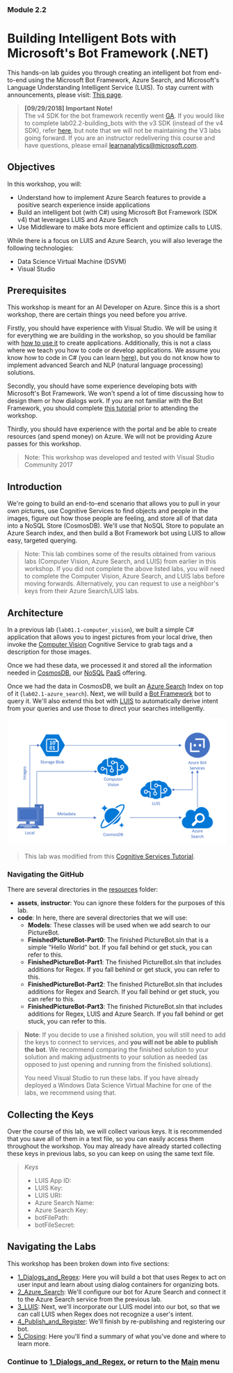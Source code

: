 ### Module 2.2

# Building Intelligent Bots with Microsoft's Bot Framework (.NET)

This hands-on lab guides you through creating an intelligent bot from end-to-end using the Microsoft Bot Framework, Azure Search, and Microsoft's Language Understanding Intelligent Service (LUIS). To stay current with announcements, please visit: [This page](https://github.com/Microsoft/botframework/blob/master/whats-new.md#readme).

> **[09/29/2018] Important Note!**  
> The v4 SDK for the bot framework recently went [GA](https://github.com/Microsoft/botbuilder-dotnet). If you would like to complete lab02.2-building_bots with the v3 SDK (instead of the v4 SDK), refer [here](./resources/SDK_V3_Labs), but note that we will not be maintaining the V3 labs going forward.
> If you are an instructor redelivering this course and have questions, please email learnanalytics@microsoft.com.  

## Objectives

In this workshop, you will:

- Understand how to implement Azure Search features to provide a positive search experience inside applications
- Build an intelligent bot (with C#) using Microsoft Bot Framework (SDK v4) that leverages LUIS and Azure Search
- Use Middleware to make bots more efficient and optimize calls to LUIS.

While there is a focus on LUIS and Azure Search, you will also leverage the following technologies:

- Data Science Virtual Machine (DSVM)
- Visual Studio

## Prerequisites

This workshop is meant for an AI Developer on Azure. Since this is a short workshop, there are certain things you need before you arrive.

Firstly, you should have experience with Visual Studio. We will be using it for everything we are building in the workshop, so you should be familiar with [how to use it](https://docs.microsoft.com/en-us/visualstudio/ide/visual-studio-ide) to create applications. Additionally, this is not a class where we teach you how to code or develop applications. We assume you know how to code in C# (you can learn [here](https://mva.microsoft.com/en-us/training-courses/c-fundamentals-for-absolute-beginners-16169?l=Lvld4EQIC_2706218949)), but you do not know how to implement advanced Search and NLP (natural language processing) solutions.

Secondly, you should have some experience developing bots with Microsoft's Bot Framework. We won't spend a lot of time discussing how to design them or how dialogs work. If you are not familiar with the Bot Framework, you should complete [this tutorial](https://docs.microsoft.com/en-us/azure/bot-service/dotnet/bot-builder-dotnet-sdk-quickstart?view=azure-bot-service-4.0) prior to attending the workshop.

Thirdly, you should have experience with the portal and be able to create resources (and spend money) on Azure. We will not be providing Azure passes for this workshop.

>Note: This workshop was developed and tested with Visual Studio Community 2017

## Introduction

We're going to build an end-to-end scenario that allows you to pull in your own pictures, use Cognitive Services to find objects and people in the images, figure out how those people are feeling, and store all of that data into a NoSQL Store (CosmosDB). We'll use that NoSQL Store to populate an Azure Search index, and then build a Bot Framework bot using LUIS to allow easy, targeted querying.

> Note: This lab combines some of the results obtained from various labs (Computer Vision, Azure Search, and LUIS) from earlier in this workshop. If you did not complete the above listed labs, you will need to complete the Computer Vision, Azure Search, and LUIS labs before moving forwards. Alternatively, you can request to use a neighbor's keys from their Azure Search/LUIS labs.

## Architecture

In a previous lab (`lab01.1-computer_vision`), we built a simple C# application that allows you to ingest pictures from your local drive, then invoke the [Computer Vision](https://www.microsoft.com/cognitive-services/en-us/computer-vision-api) Cognitive Service to grab tags and a description for those images.

Once we had these data, we processed it and stored all the information needed in [CosmosDB](https://azure.microsoft.com/en-us/services/documentdb/), our [NoSQL](https://en.wikipedia.org/wiki/NoSQL) [PaaS](https://azure.microsoft.com/en-us/overview/what-is-paas/) offering.

Once we had the data in CosmosDB, we built an [Azure Search](https://azure.microsoft.com/en-us/services/search/) Index on top of it (`lab02.1-azure_search`). Next, we will build a [Bot Framework](https://dev.botframework.com/) bot to query it. We'll also extend this bot with [LUIS](https://www.microsoft.com/cognitive-services/en-us/language-understanding-intelligent-service-luis) to automatically derive intent from your queries and use those to direct your searches intelligently.

![Architecture Diagram](./resources/assets/AI_Immersion_Arch.png)

> This lab was modified from this [Cognitive Services Tutorial](https://github.com/noodlefrenzy/CognitiveServicesTutorial).

### Navigating the GitHub

There are several directories in the [resources](./resources) folder:

- **assets**, **instructor**: You can ignore these folders for the purposes of this lab.
- **code**: In here, there are several directories that we will use:
  - **Models**: These classes will be used when we add search to our PictureBot.
  - **FinishedPictureBot-Part0**: The finished PictureBot.sln that is a simple "Hello World" bot. If you fall behind or get stuck, you can refer to this.
  - **FinishedPictureBot-Part1**: The finished PictureBot.sln that includes additions for Regex. If you fall behind or get stuck, you can refer to this.
  - **FinishedPictureBot-Part2**: The finished PictureBot.sln that includes additions for Regex and Search. If you fall behind or get stuck, you can refer to this.
  - **FinishedPictureBot-Part3**: The finished PictureBot.sln that includes additions for Regex, LUIS and Azure Search. If you fall behind or get stuck, you can refer to this.

> **Note**: If you decide to use a finished solution, you will still need to add the keys to connect to services, and **you will not be able to publish the bot**. We recommend comparing the finished solution to your solution and making adjustments to your solution as needed (as opposed to just opening and running from the finished solutions).  
>
> You need Visual Studio to run these labs. If you have already deployed a Windows Data Science Virtual Machine for one of the labs, we recommend using that.

## Collecting the Keys

Over the course of this lab, we will collect various keys. It is recommended that you save all of them in a text file, so you can easily access them throughout the workshop. You may already have already started collecting these keys in previous labs, so you can keep on using the same text file.

>_Keys_
>
>- LUIS App ID:
>- LUIS Key:
>- LUIS URI:
>- Azure Search Name:
>- Azure Search Key:
>- botFilePath:
>- botFileSecret:

## Navigating the Labs

This workshop has been broken down into five sections:

- [1_Dialogs_and_Regex](./1_Dialogs_and_Regex.md): Here you will build a bot that uses Regex to act on user input and learn about using dialog containers for organizing bots.
- [2_Azure_Search](./2_Azure_Search.md): We'll configure our bot for Azure Search and connect it to the Azure Search service from the previous lab.
- [3_LUIS](./3_LUIS.md): Next, we'll incorporate our LUIS model into our bot, so that we can call LUIS when Regex does not recognize a user's intent.
- [4_Publish_and_Register](./4_Publish_and_Register.md): We'll finish by re-publishing and registering our bot.
- [5_Closing](./5_Closing.md): Here you'll find a summary of what you've done and where to learn more.

### Continue to [1_Dialogs_and_Regex](./1_Dialogs_and_Regex.md), or return to the [Main](../../README.md) menu
